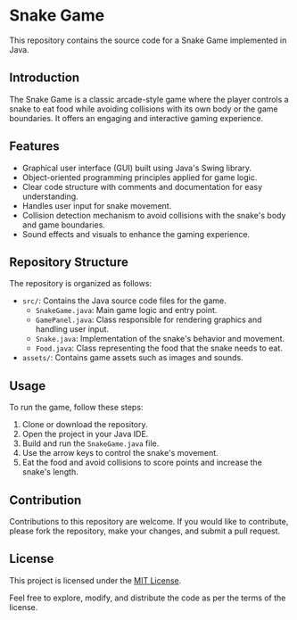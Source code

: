 # Snake Game

This repository contains the source code for a Snake Game implemented in Java.

## Introduction

The Snake Game is a classic arcade-style game where the player controls a snake to eat food while avoiding collisions with its own body or the game boundaries. It offers an engaging and interactive gaming experience.

## Features

- Graphical user interface (GUI) built using Java's Swing library.
- Object-oriented programming principles applied for game logic.
- Clear code structure with comments and documentation for easy understanding.
- Handles user input for snake movement.
- Collision detection mechanism to avoid collisions with the snake's body and game boundaries.
- Sound effects and visuals to enhance the gaming experience.

## Repository Structure

The repository is organized as follows:

- `src/`: Contains the Java source code files for the game.
  - `SnakeGame.java`: Main game logic and entry point.
  - `GamePanel.java`: Class responsible for rendering graphics and handling user input.
  - `Snake.java`: Implementation of the snake's behavior and movement.
  - `Food.java`: Class representing the food that the snake needs to eat.
- `assets/`: Contains game assets such as images and sounds.

## Usage

To run the game, follow these steps:

1. Clone or download the repository.
2. Open the project in your Java IDE.
3. Build and run the `SnakeGame.java` file.
4. Use the arrow keys to control the snake's movement.
5. Eat the food and avoid collisions to score points and increase the snake's length.

## Contribution

Contributions to this repository are welcome. If you would like to contribute, please fork the repository, make your changes, and submit a pull request.

## License

This project is licensed under the [MIT License](LICENSE).

Feel free to explore, modify, and distribute the code as per the terms of the license.

